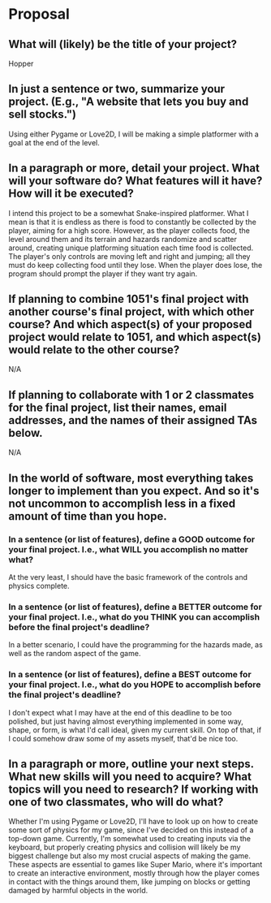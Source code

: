 # Proposal

## What will (likely) be the title of your project?

Hopper


## In just a sentence or two, summarize your project. (E.g., "A website that lets you buy and sell stocks.")

Using either Pygame or Love2D, I will be making a simple platformer with a goal at the end of the level.


## In a paragraph or more, detail your project. What will your software do? What features will it have? How will it be executed?

I intend this project to be a somewhat Snake-inspired platformer.
What I mean is that it is endless as there is food to constantly be collected by the player, aiming for a high score.
However, as the player collects food, the level around them and its terrain and hazards randomize and scatter around, creating unique platforming situation each time food is collected.
The player's only controls are moving left and right and jumping; all they must do keep collecting food until they lose.
When the player does lose, the program should prompt the player if they want try again.

## If planning to combine 1051's final project with another course's final project, with which other course? And which aspect(s) of your proposed project would relate to 1051, and which aspect(s) would relate to the other course?

N/A


## If planning to collaborate with 1 or 2 classmates for the final project, list their names, email addresses, and the names of their assigned TAs below.

N/A


## In the world of software, most everything takes longer to implement than you expect. And so it's not uncommon to accomplish less in a fixed amount of time than you hope.

### In a sentence (or list of features), define a GOOD outcome for your final project. I.e., what WILL you accomplish no matter what?

At the very least, I should have the basic framework of the controls and physics complete.


### In a sentence (or list of features), define a BETTER outcome for your final project. I.e., what do you THINK you can accomplish before the final project's deadline?

In a better scenario, I could have the programming for the hazards made, as well as the random aspect of the game.


### In a sentence (or list of features), define a BEST outcome for your final project. I.e., what do you HOPE to accomplish before the final project's deadline?

I don't expect what I may have at the end of this deadline to be too polished, but just having almost everything implemented in some way, shape, or form, is what I'd call ideal, given my current skill. On top of that, if I could somehow draw some of my assets myself, that'd be nice too.


## In a paragraph or more, outline your next steps. What new skills will you need to acquire? What topics will you need to research? If working with one of two classmates, who will do what?

Whether I'm using Pygame or Love2D, I'll have to look up on how to create some sort of physics for my game, since I've decided on this instead of a top-down game.
Currently, I'm somewhat used to creating inputs via the keyboard, but properly creating physics and collision will likely be my biggest challenge but also my most crucial aspects of making the game.
These aspects are essential to games like Super Mario, where it's important to create an interactive environment, mostly through how the player comes in contact with the things around them, like jumping on blocks or getting damaged by harmful objects in the world.